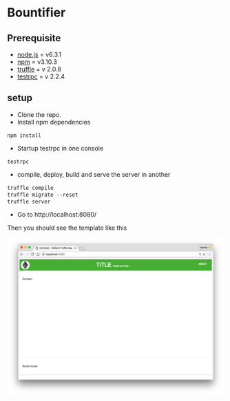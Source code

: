 # Bountifier

## Prerequisite

- [node.js](https://nodejs.org/en) = v6.3.1
- [npm](http://npmjs.com) = v3.10.3
- [truffle](http://truffle.readthedocs.org) = v 2.0.8
- [testrpc](https://github.com/ethereumjs/testrpc) = v 2.2.4

## setup

- Clone the repo.
- Install npm dependencies

```
npm install
```
- Startup testrpc in one console

```
testrpc
```

- compile, deploy, build and serve the server in another

```
truffle compile
truffle migrate --reset
truffle server
```

- Go to http://localhost:8080/

Then you should see the template like this

![Template](doc/template.png)
